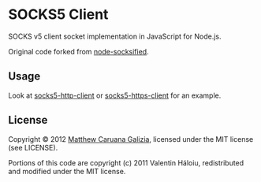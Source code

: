 # SOCKS5 Client #

SOCKS v5 client socket implementation in JavaScript for Node.js.

Original code forked from [node-socksified](https://github.com/vially/node-socksified).

## Usage ##

Look at [socks5-http-client](https://github.com/mattcg/socks5-http-client) or [socks5-https-client](https://github.com/mattcg/socks5-https-client) for an example.

## License ##

Copyright © 2012 [Matthew Caruana Galizia](http://twitter.com/mcaruanagalizia), licensed under the MIT license (see LICENSE).

Portions of this code are copyright (c) 2011 Valentin Háloiu, redistributed and modified under the MIT license.
